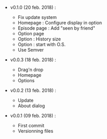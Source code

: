 - v0.1.0 (20 feb. 2018) :
  - Fix update system
  - Homepage : Configure display in option
  - Episode page : Add "seen by friend"
  - Option page
  - Option : History size
  - Option : start with O.S.
  - Use Semver

- v0.0.3 (18 feb. 2018) :
  - Drag'n drop
  - Homepage
  - Options

- v0.0.2 (13 feb. 2018) : 
  - Update
  - About dialog

- v0.0.1 (09 feb. 2018) :
  - First commit
  - Versionning files
